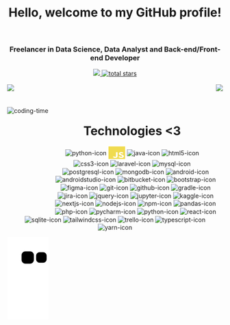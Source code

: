 <div align="center">
  <h1>Hello, welcome to my GitHub profile!</h1>
</div>
<br>

<div align="center">
  <h3>Freelancer in Data Science, Data Analyst and Back-end/Front-end Developer</h3>
</div>

<div align="center">
    <a href="https://github.com/LucasAlv3s">
      <img src="https://img.shields.io/github/followers/LucasAlv3s?color=green&label=GitHub&logo=GitHub&style=for-the-badge"/>
    </a>
    <a href="https://github.com/LucasAlv3s?tab=repositories&sort=stargazers">
        <img alt="total stars" title="Total stars on GitHub" src="https://custom-icon-badges.herokuapp.com/badge/dynamic/json?logo=star&color=55960c&labelColor=488207&label=Stars&style=for-the-badge&query=%24.stars&url=https://api.github-star-counter.workers.dev/user/LucasAlv3s"/>
    </a>
    
</div>
<br>

<div>
  <img  height="180em" src="https://github-readme-stats.vercel.app/api?username=LucasAlv3s&show_icons=true&theme=great-gatsby&include_all_commits=true&count_private=true"/>
  <img align="right" height="180em" src="https://github-readme-stats.vercel.app/api/top-langs/?username=LucasAlv3s&layout=compact&langs_count=16&theme=great-gatsby"/>
</div>
<br>

<div  align="center"> 
  <div style="display: inline_block"><br>
    <img align="left" height="250" alt="coding-time" src="code.gif">
    <h1 align="center">Technologies <3</h1>
        <img align="center" height="30" width="40" alt="python-icon" src="https://cdn.jsdelivr.net/gh/devicons/devicon/icons/python/python-original.svg">
        <img align="center" height="30" width="40" alt="javascript-icon"  src="https://raw.githubusercontent.com/devicons/devicon/master/icons/javascript/javascript-plain.svg">
        <img align="center" height="30" width="40" alt="java-icon" src="https://cdn.jsdelivr.net/gh/devicons/devicon/icons/java/java-original.svg">
        <img align="center" height="30" width="40" alt="html5-icon" src="https://cdn.jsdelivr.net/gh/devicons/devicon/icons/html5/html5-original.svg">
        <img align="center" height="30" width="40" alt="css3-icon" src="https://cdn.jsdelivr.net/gh/devicons/devicon/icons/css3/css3-original.svg">
        <img align="center" height="30" width="40" alt="laravel-icon" src="https://cdn.jsdelivr.net/gh/devicons/devicon/icons/laravel/laravel-plain.svg">
        <img align="center" height="30" width="40" alt="mysql-icon" src="https://cdn.jsdelivr.net/gh/devicons/devicon/icons/mysql/mysql-original-wordmark.svg">
        <img align="center" height="30" width="40" alt="postgresql-icon" src="https://cdn.jsdelivr.net/gh/devicons/devicon/icons/postgresql/postgresql-original.svg">
        <img align="center" height="30" width="40" alt="mongodb-icon" src="https://cdn.jsdelivr.net/gh/devicons/devicon/icons/mongodb/mongodb-original.svg">
        <img align="center" height="30" width="40" alt="android-icon" src="https://cdn.jsdelivr.net/gh/devicons/devicon/icons/android/android-original.svg">
        <img align="center" height="30" width="40" alt="androidstudio-icon" src="https://cdn.jsdelivr.net/gh/devicons/devicon/icons/androidstudio/androidstudio-original.svg">
        <img align="center" height="30" width="40" alt="bitbucket-icon" src="https://cdn.jsdelivr.net/gh/devicons/devicon/icons/bitbucket/bitbucket-original.svg">
        <img align="center" height="30" width="40" alt="bootstrap-icon" src="https://cdn.jsdelivr.net/gh/devicons/devicon/icons/bootstrap/bootstrap-original.svg">
        <img align="center" height="30" width="40" alt="figma-icon" src="https://cdn.jsdelivr.net/gh/devicons/devicon/icons/figma/figma-original.svg">
        <img align="center" height="30" width="40" alt="git-icon" src="https://cdn.jsdelivr.net/gh/devicons/devicon/icons/git/git-original.svg">
        <img align="center" height="30" widht="40" alt="github-icon" src="https://cdn.jsdelivr.net/gh/devicons/devicon/icons/github/github-original.svg">
        <img align="center" height="30" width="40" alt="gradle-icon" src="https://cdn.jsdelivr.net/gh/devicons/devicon/icons/gradle/gradle-plain.svg">
        <img align="center" height="30" width="40" alt="jira-icon" src="https://cdn.jsdelivr.net/gh/devicons/devicon/icons/jira/jira-original.svg">
        <img align="center" height="30" width="40" alt="jquery-icon" src="https://cdn.jsdelivr.net/gh/devicons/devicon/icons/jquery/jquery-original.svg">
        <img align="center" height="30" width="40" alt="jupyter-icon" src="https://cdn.jsdelivr.net/gh/devicons/devicon/icons/jupyter/jupyter-original-wordmark.svg">
        <img align="center" height="30" width="40" alt="kaggle-icon" src="https://cdn.jsdelivr.net/gh/devicons/devicon/icons/kaggle/kaggle-original-wordmark.svg">
        <img align="center" height="30" width="40" alt="nextjs-icon" src="https://cdn.jsdelivr.net/gh/devicons/devicon/icons/nextjs/nextjs-original.svg">
        <img align="center" height="30" width="40" alt="nodejs-icon" src="https://cdn.jsdelivr.net/gh/devicons/devicon/icons/nodejs/nodejs-original.svg">
        <img align="center" height="30" width="40" alt="npm-icon" src="https://cdn.jsdelivr.net/gh/devicons/devicon/icons/npm/npm-original-wordmark.svg">
        <img align="center" height="30" width="40" alt="pandas-icon" src="https://cdn.jsdelivr.net/gh/devicons/devicon/icons/pandas/pandas-original.svg">
        <img align="center" height="30" width="40" alt="php-icon" src="https://cdn.jsdelivr.net/gh/devicons/devicon/icons/php/php-original.svg">
        <img align="center" height="30" width="40" alt="pycharm-icon" src="https://cdn.jsdelivr.net/gh/devicons/devicon/icons/pycharm/pycharm-original.svg">
        <img align="center" height="30" width="40" alt="python-icon" src="https://cdn.jsdelivr.net/gh/devicons/devicon/icons/python/python-original.svg">
        <img align="center" height="30" width="40" alt="react-icon" src="https://cdn.jsdelivr.net/gh/devicons/devicon/icons/react/react-original.svg">
        <img align="center" height="30" width="40" alt="sqlite-icon" src="https://cdn.jsdelivr.net/gh/devicons/devicon/icons/sqlite/sqlite-original.svg">
        <img align="center" height="30" widht="40" alt="tailwindcss-icon" src="https://cdn.jsdelivr.net/gh/devicons/devicon/icons/tailwindcss/tailwindcss-original-wordmark.svg">
        <img align="center" height="30" width="40" alt="trello-icon" src="https://cdn.jsdelivr.net/gh/devicons/devicon/icons/trello/trello-plain.svg">
        <img align="center" height="30" width="40" alt="typescript-icon" src="https://cdn.jsdelivr.net/gh/devicons/devicon/icons/typescript/typescript-original.svg">
        <img align="center" height="30" width="40" alt="yarn-icon" src="https://cdn.jsdelivr.net/gh/devicons/devicon/icons/yarn/yarn-original.svg">
   </div>
</div>
  
![Snake animation](https://github.com/LucasAlv3s/LucasAlv3s/blob/output/github-contribution-grid-snake.svg)
